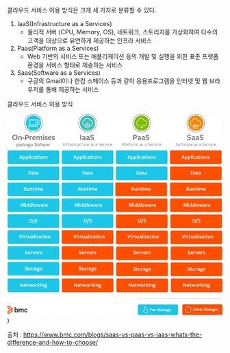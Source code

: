 클라우드 서비스 이용 방식은 크게 세 가지로 분류할 수 있다.

1. IaaS(Infrastructure as a Services)
	- 물리적 서버 (CPU, Memory, OS), 네트워크, 스토리지를 가상화하여 다수의 고객을 대상으로 유연하게 제공하는 인프라 서비스
2. Paas(Platform as a Services)
	- Web 기반의 서비스 또는 애플리케이션 등의 개발 및 실행을 위한 표준 프랫폼 환경을 서비스 형태로 제송하는 서비스
3. Saas(Software as a Services)
	- 구글의 Gmail이나 한컴 스페이스 등과 같이 응용프로그램을 인터넷 및 웹 브라우저를 통해 제공하는 서비스



클라우드 서비스 이용 방식

![download](../images/download-0395354.png))

출처 : https://www.bmc.com/blogs/saas-vs-paas-vs-iaas-whats-the-difference-and-how-to-choose/
